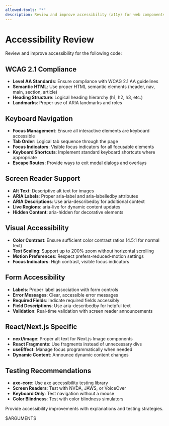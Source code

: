```yaml
---
allowed-tools: "*"
description: Review and improve accessibility (a11y) for web components and applications
---
```


# Accessibility Review

Review and improve accessibility for the following code:

## WCAG 2.1 Compliance
- **Level AA Standards**: Ensure compliance with WCAG 2.1 AA guidelines
- **Semantic HTML**: Use proper HTML semantic elements (header, nav, main, section, article)
- **Heading Structure**: Logical heading hierarchy (h1, h2, h3, etc.)
- **Landmarks**: Proper use of ARIA landmarks and roles

## Keyboard Navigation
- **Focus Management**: Ensure all interactive elements are keyboard accessible
- **Tab Order**: Logical tab sequence through the page
- **Focus Indicators**: Visible focus indicators for all focusable elements
- **Keyboard Shortcuts**: Implement standard keyboard shortcuts where appropriate
- **Escape Routes**: Provide ways to exit modal dialogs and overlays

## Screen Reader Support
- **Alt Text**: Descriptive alt text for images
- **ARIA Labels**: Proper aria-label and aria-labelledby attributes
- **ARIA Descriptions**: Use aria-describedby for additional context
- **Live Regions**: aria-live for dynamic content updates
- **Hidden Content**: aria-hidden for decorative elements

## Visual Accessibility
- **Color Contrast**: Ensure sufficient color contrast ratios (4.5:1 for normal text)
- **Text Scaling**: Support up to 200% zoom without horizontal scrolling
- **Motion Preferences**: Respect prefers-reduced-motion settings
- **Focus Indicators**: High contrast, visible focus indicators

## Form Accessibility
- **Labels**: Proper label association with form controls
- **Error Messages**: Clear, accessible error messages
- **Required Fields**: Indicate required fields accessibly
- **Field Descriptions**: Use aria-describedby for helpful text
- **Validation**: Real-time validation with screen reader announcements

## React/Next.js Specific
- **next/image**: Proper alt text for Next.js Image components
- **React Fragments**: Use fragments instead of unnecessary divs
- **useEffect**: Manage focus programmatically when needed
- **Dynamic Content**: Announce dynamic content changes

## Testing Recommendations
- **axe-core**: Use axe accessibility testing library
- **Screen Readers**: Test with NVDA, JAWS, or VoiceOver
- **Keyboard Only**: Test navigation without a mouse
- **Color Blindness**: Test with color blindness simulators

Provide accessibility improvements with explanations and testing strategies.

$ARGUMENTS 